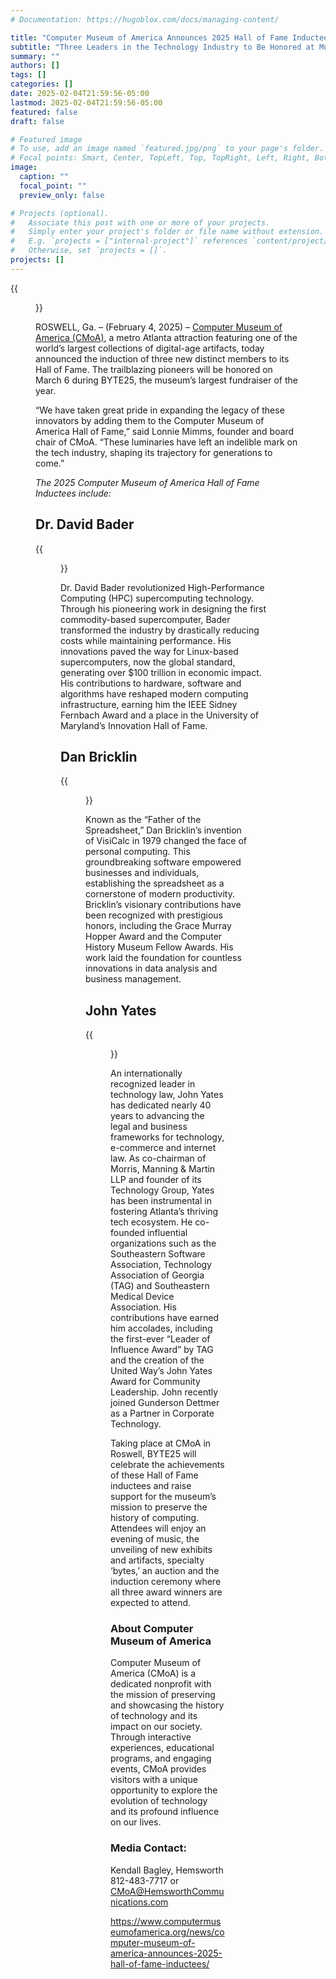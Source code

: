 ```yaml
---
# Documentation: https://hugoblox.com/docs/managing-content/

title: "Computer Museum of America Announces 2025 Hall of Fame Inductees"
subtitle: "Three Leaders in the Technology Industry to Be Honored at Museum’s 4th Annual BYTE Fundraiser"
summary: ""
authors: []
tags: []
categories: []
date: 2025-02-04T21:59:56-05:00
lastmod: 2025-02-04T21:59:56-05:00
featured: false
draft: false

# Featured image
# To use, add an image named `featured.jpg/png` to your page's folder.
# Focal points: Smart, Center, TopLeft, Top, TopRight, Left, Right, BottomLeft, Bottom, BottomRight.
image:
  caption: ""
  focal_point: ""
  preview_only: false

# Projects (optional).
#   Associate this post with one or more of your projects.
#   Simply enter your project's folder or file name without extension.
#   E.g. `projects = ["internal-project"]` references `content/project/deep-learning/index.md`.
#   Otherwise, set `projects = []`.
projects: []
---
```


{{<figure src="20250306.jpg" caption="David Bader at the Hall of Fame ceremony, 6 March 2025.">}}

ROSWELL, Ga. – (February 4, 2025) – [Computer Museum of America (CMoA)](https://www.computermuseumofamerica.org/), a metro Atlanta attraction featuring one of the world’s largest collections of digital-age artifacts, today announced the induction of three new distinct members to its Hall of Fame. The trailblazing pioneers will be honored on March 6 during BYTE25, the museum’s largest fundraiser of the year.

“We have taken great pride in expanding the legacy of these innovators by adding them to the Computer Museum of America Hall of Fame,” said Lonnie Mimms, founder and board chair of CMoA. “These luminaries have left an indelible mark on the tech industry, shaping its trajectory for generations to come.”

*The 2025 Computer Museum of America Hall of Fame Inductees include:*

## Dr. David Bader ##

{{<figure src="Bader-2022-square-300x300.jpg">}}

Dr. David Bader revolutionized High-Performance Computing (HPC) supercomputing technology. Through his pioneering work in designing the first commodity-based supercomputer, Bader transformed the industry by drastically reducing costs while maintaining performance. His innovations paved the way for Linux-based supercomputers, now the global standard, generating over $100 trillion in economic impact. His contributions to hardware, software and algorithms have reshaped modern computing infrastructure, earning him the IEEE Sidney Fernbach Award and a place in the University of Maryland’s Innovation Hall of Fame.

 
## Dan Bricklin ##

{{<figure src="Dan-Bricklin-Head-Shot-266x300.jpg">}}

Known as the “Father of the Spreadsheet,” Dan Bricklin’s invention of VisiCalc in 1979 changed the face of personal computing. This groundbreaking software empowered businesses and individuals, establishing the spreadsheet as a cornerstone of modern productivity. Bricklin’s visionary contributions have been recognized with prestigious honors, including the Grace Murray Hopper Award and the Computer History Museum Fellow Awards. His work laid the foundation for countless innovations in data analysis and business management.

## John Yates ##

{{<figure src="John-Yates-Headshot-300x300.png">}}

An internationally recognized leader in technology law, John Yates has dedicated nearly 40 years to advancing the legal and business frameworks for technology, e-commerce and internet law. As co-chairman of Morris, Manning & Martin LLP and founder of its Technology Group, Yates has been instrumental in fostering Atlanta’s thriving tech ecosystem. He co-founded influential organizations such as the Southeastern Software Association, Technology Association of Georgia (TAG) and Southeastern Medical Device Association. His contributions have earned him accolades, including the first-ever “Leader of Influence Award” by TAG and the creation of the United Way’s John Yates Award for Community Leadership. John recently joined Gunderson Dettmer as a Partner in Corporate Technology.

Taking place at CMoA in Roswell, BYTE25 will celebrate the achievements of these Hall of Fame inductees and raise support for the museum’s mission to preserve the history of computing. Attendees will enjoy an evening of music, the unveiling of new exhibits and artifacts, specialty ‘bytes,’ an auction and the induction ceremony where all three award winners are expected to attend.

###

### About Computer Museum of America ###

Computer Museum of America (CMoA) is a dedicated nonprofit with the mission of preserving and showcasing the history of technology and its impact on our society. Through interactive experiences, educational programs, and engaging events, CMoA provides visitors with a unique opportunity to explore the evolution of technology and its profound influence on our lives.

### Media Contact: ###
Kendall Bagley, Hemsworth  
812-483-7717 or CMoA@HemsworthCommunications.com


https://www.computermuseumofamerica.org/news/computer-museum-of-america-announces-2025-hall-of-fame-inductees/

